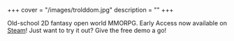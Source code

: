 +++
cover = "/images/trolddom.jpg"
description = ""
+++

Old-school 2D fantasy open world MMORPG. Early Access now available on [Steam](https://store.steampowered.com/app/2506440/Trolddom/)! Just want to try it out? Give the free demo a go!



